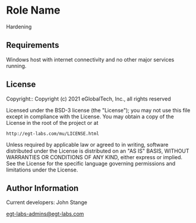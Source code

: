 Role Name
=========

Hardening

Requirements
------------

Windows host with internet connectivity and no other major services running.

License
-------

Copyright:: Copyright (c) 2021 eGlobalTech, Inc., all rights reserved

Licensed under the BSD-3 license (the "License");
you may not use this file except in compliance with the License.
You may obtain a copy of the License in the root of the project or at

    http://egt-labs.com/mu/LICENSE.html

Unless required by applicable law or agreed to in writing, software
distributed under the License is distributed on an "AS IS" BASIS,
WITHOUT WARRANTIES OR CONDITIONS OF ANY KIND, either express or implied.
See the License for the specific language governing permissions and
limitations under the License.

Author Information
------------------

Current developers: John Stange

egt-labs-admins@egt-labs.com
